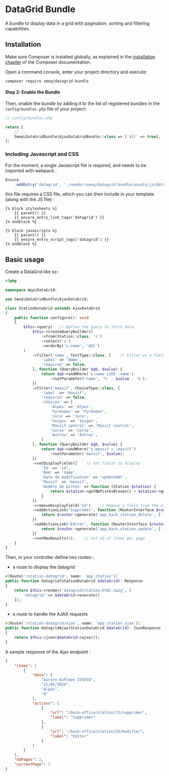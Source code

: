 # DataGrid Bundle
A bundle to display data in a grid with pagination, sorting and filtering capabilities.

## Installation


Make sure Composer is installed globally, as explained in the
[installation chapter](https://getcomposer.org/doc/00-intro.md)
of the Composer documentation.

Open a command console, enter your project directory and execute:

```console
composer require smoq/datagrid-bundle
```

#### Step 2: Enable the Bundle

Then, enable the bundle by adding it to the list of registered bundles
in the `config/bundles.php` file of your project:

```php
// config/bundles.php

return [
    // ...
    Smoq\DataGridBundle\AjaxDataGridBundle::class => ['all' => true],
];
```

### Including Javascript and CSS
For the moment, a single Javascript file is required, and needs to be imported with webpack :

```javascript
Encore
    .addEntry('datagrid', './vendor/smoq/datagrid-bundle/assets/js/datagrid.js')
```

this file requires a CSS file, which you can then include in your template (along with the JS file) :

```twig
{% block stylesheets %}
    {{ parent() }}
    {{ encore_entry_link_tags('datagrid') }}
{% endblock %}

{% block javascripts %}
    {{ parent() }}
    {{ encore_entry_script_tags('datagrid') }}
{% endblock %}
```

## Basic usage

Create a DataGrid like so :

```php
<?php

namespace App\DataGrid;

use Smoq\DataGridBundle\AjaxDataGrid;

class StationDataGrid extends AjaxDataGrid
{
    public function configure(): void
    {
        $this->query(   // Define the query to fetch data
            $this->createQueryBuilder()
                ->from(Station::class, 's')
                ->select('s')
                ->orderBy('s.name', 'ASC')
        )
            ->filter('name', TextType::class, [    // Filter on a field
                'label' => 'Name',
                'required' => false,
            ], function (QueryBuilder $qb, $value) {
                return $qb->andWhere('s.name LIKE :name')
                    ->setParameter('name', '%' . $value . '%');
            })
            ->filter('massif', ChoiceType::class, [
                'label' => 'Massif',
                'required' => false,
                'choices' => [
                    'Alpes' => 'Alpes',
                    'Pyrénées' => 'Pyrénées',
                    'Jura' => 'Jura',
                    'Vosges' => 'Vosges',
                    'Massif central' => 'Massif central',
                    'Corse' => 'Corse',
                    'Autres' => 'Autres',
                ]
            ], function (QueryBuilder $qb, $value) {
                return $qb->andWhere('s.massif = :massif')
                    ->setParameter('massif', $value);
            })
            ->setDisplayFields([    // Set fields to display
                'Id' => 'id',
                'Nom' => 'name',
                'Date de modification' => 'updatedAt',
                'Massif' => 'massif',
                'Nombre de pistes' => function (Station $station) {
                    return $station->getNbPistesBleues() + $station->getNbPistesRouges() + $station->getNbPistesVertes();
                }
            ])
            ->removeDisplayField('Id')    // Remove a field from the display
            ->addActionLink('Supprimer', function (RouterInterface $router, Station $station) {    // Add an action (on each line)
                return $router->generate('app_back_station_delete', ['id' => $station->getId()]);
            })
            ->addActionLink('Editer', function (RouterInterface $router, Station $station) {
                return $router->generate('app_back_station_update', ['id' => $station->getId()]);
            })
            ->setMaxResults(5);    // Set nb of items per page
    }
}
```

Then, in your controller define two routes :
- a route to display the datagrid
```php
#[Route('/station-datagrid', name: 'app_station')]
public function datagrid(StationDataGrid $dataGrid): Response
{
    return $this->render('datagrid/station.html.twig', [
        'datagrid' => $dataGrid->execute()
    ]);
}
```

- a route to handle the AJAX requests
```php
#[Route('/station-datagrid/ajax', name: 'app_station_ajax')]
public function datagridAjax(StationDataGrid $dataGrid): JsonResponse
{
    return $this->json($dataGrid->ajax());
}
```

A sample response of the Ajax endpoint :

```json
{
    "items": [
        {
            "data": [
                "Aurore Kuhlman IV1038",
                "21/05/2024",
                "Alpes",
                "0"
            ],
            "actions": [
                {
                    "url": "/back-office/station/25/supprimer",
                    "label": "Supprimer"
                },
                {
                    "url": "/back-office/station/25/modifier",
                    "label": "Editer"
                }
            ]
        }
    ],
    "nbPages": 2,
    "currentPage": 1
}
```